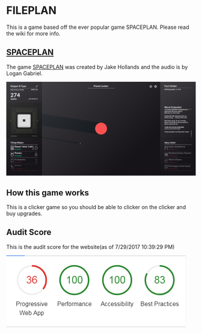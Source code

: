 # FILEPLAN
This is a game based off the ever popular game SPACEPLAN. Please read the wiki for more info.

## [SPACEPLAN](http://jhollands.co.uk/spaceplan/)
The game [SPACEPLAN](http://jhollands.co.uk/spaceplan/) was created by Jake Hollands and the audio is by Logan Gabriel.


[<img src="Capture61.PNG" />](http://jhollands.co.uk/spaceplan/)


## How this game works
This is a clicker game so you should be able to clicker on the clicker and buy upgrades.


## Audit Score
This is the audit score for the website(as of 7/29/2017 10:39:29 PM)

[![Audit Score](AuditScore.PNG)](https://developers.google.com/web/updates/2017/05/devtools-release-notes#lighthouse)
